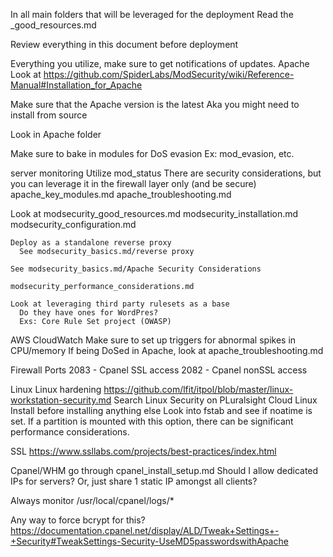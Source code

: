 In all main folders that will be leveraged for the deployment
  Read the _good_resources.md

Review everything in this document before deployment

Everything you utilize, make sure to get notifications of updates.
Apache
  Look at https://github.com/SpiderLabs/ModSecurity/wiki/Reference-Manual#Installation_for_Apache

  Make sure that the Apache version is the latest
    Aka you might need to install from source
    
  Look in Apache folder


  Make sure to bake in modules for DoS evasion
    Ex: mod_evasion, etc.

  server monitoring
    Utilize mod_status
      There are security considerations, but you can leverage it in the firewall layer only (and be secure)
      apache_key_modules.md
      apache_troubleshooting.md

  Look at modsecurity_good_resources.md
  modsecurity_installation.md
  modsecurity_configuration.md


    Deploy as a standalone reverse proxy
      See modsecurity_basics.md/reverse proxy

    See modsecurity_basics.md/Apache Security Considerations

    modsecurity_performance_considerations.md

    Look at leveraging third party rulesets as a base
      Do they have ones for WordPres?
      Exs: Core Rule Set project (OWASP)

AWS
  CloudWatch
    Make sure to set up triggers for abnormal spikes in CPU/memory
      If being DoSed in Apache, look at apache_troubleshooting.md

  Firewall Ports
    2083 - Cpanel SSL access
    2082 - Cpanel nonSSL access
    

Linux
  Linux hardening
    https://github.com/lfit/itpol/blob/master/linux-workstation-security.md
    Search Linux Security on PLuralsight
  Cloud Linux
    Install before installing anything else
  Look into fstab and see if noatime is set.  If a partition is mounted with this option, there can be significant performance considerations.

  SSL
    https://www.ssllabs.com/projects/best-practices/index.html

Cpanel/WHM
  go through cpanel_install_setup.md
  Should I allow dedicated IPs for servers? Or, just share 1 static IP amongst all clients?

  Always monitor
    /usr/local/cpanel/logs/*
  
  Any way to force bcrypt for this?
    https://documentation.cpanel.net/display/ALD/Tweak+Settings+-+Security#TweakSettings-Security-UseMD5passwordswithApache


